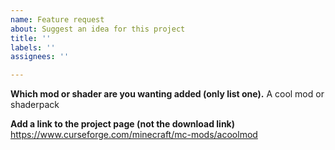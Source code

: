 ```yaml
---
name: Feature request
about: Suggest an idea for this project
title: ''
labels: ''
assignees: ''

---
```


**Which mod or shader are you wanting added (only list one).**
A cool mod or shaderpack

**Add a link to the project page (not the download link)**
https://www.curseforge.com/minecraft/mc-mods/acoolmod
